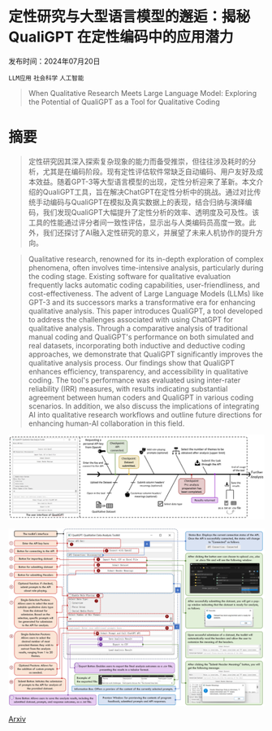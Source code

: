 # 定性研究与大型语言模型的邂逅：揭秘 QualiGPT 在定性编码中的应用潜力

发布时间：2024年07月20日

`LLM应用` `社会科学` `人工智能`

> When Qualitative Research Meets Large Language Model: Exploring the Potential of QualiGPT as a Tool for Qualitative Coding

# 摘要

> 定性研究因其深入探索复杂现象的能力而备受推崇，但往往涉及耗时的分析，尤其是在编码阶段。现有定性评估软件常缺乏自动编码、用户友好及成本效益。随着GPT-3等大型语言模型的出现，定性分析迎来了革新。本文介绍的QualiGPT工具，旨在解决ChatGPT在定性分析中的挑战。通过对比传统手动编码与QualiGPT在模拟及真实数据上的表现，结合归纳与演绎编码，我们发现QualiGPT大幅提升了定性分析的效率、透明度及可及性。该工具的性能通过评分者间一致性评估，显示出与人类编码员高度一致。此外，我们还探讨了AI融入定性研究的意义，并展望了未来人机协作的提升方向。

> Qualitative research, renowned for its in-depth exploration of complex phenomena, often involves time-intensive analysis, particularly during the coding stage. Existing software for qualitative evaluation frequently lacks automatic coding capabilities, user-friendliness, and cost-effectiveness. The advent of Large Language Models (LLMs) like GPT-3 and its successors marks a transformative era for enhancing qualitative analysis. This paper introduces QualiGPT, a tool developed to address the challenges associated with using ChatGPT for qualitative analysis. Through a comparative analysis of traditional manual coding and QualiGPT's performance on both simulated and real datasets, incorporating both inductive and deductive coding approaches, we demonstrate that QualiGPT significantly improves the qualitative analysis process. Our findings show that QualiGPT enhances efficiency, transparency, and accessibility in qualitative coding. The tool's performance was evaluated using inter-rater reliability (IRR) measures, with results indicating substantial agreement between human coders and QualiGPT in various coding scenarios. In addition, we also discuss the implications of integrating AI into qualitative research workflows and outline future directions for enhancing human-AI collaboration in this field.

![定性研究与大型语言模型的邂逅：揭秘 QualiGPT 在定性编码中的应用潜力](../../../paper_images/2407.14925/QualiGPT-teaserfigure.png)

![定性研究与大型语言模型的邂逅：揭秘 QualiGPT 在定性编码中的应用潜力](../../../paper_images/2407.14925/Instruction-Manual.png)

[Arxiv](https://arxiv.org/abs/2407.14925)